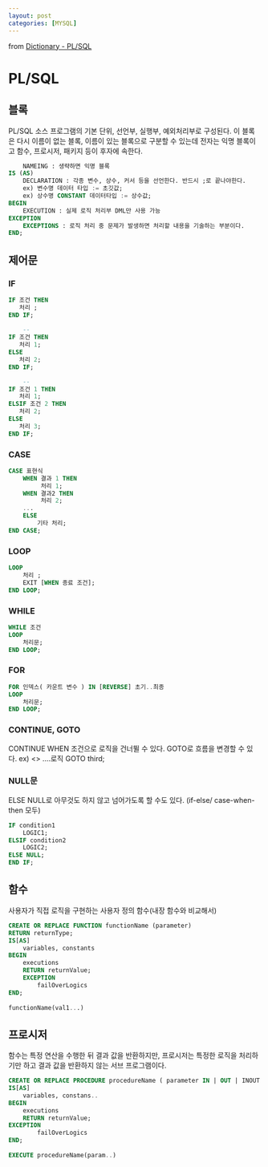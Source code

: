 ```yaml
---
layout: post
categories: [MYSQL]
---
```


from [Dictionary - PL/SQL](https://github.com/newkayak12/Dictionary/blob/master/sql/08.PL_SQL.md)



# PL/SQL

## 블록 
PL/SQL 소스 프로그램의 기본 단위, 선언부, 실행부, 예외처리부로 구성된다. 이 블록은 다시 이름이 없는 블록, 이름이 있는 블록으로 구분할 수 있는데 전자는 익명 블록이고 함수, 프로시저, 패키지 등이 후자에 속한다.

```sql
    NAMEING : 생략하면 익명 블록
IS (AS)
    DECLARATION : 각종 변수, 상수, 커서 등을 선언한다. 반드시 ;로 끝나야한다. 
    ex) 변수명 데이터 타입 := 초깃값;
    ex) 상수명 CONSTANT 데이터타입 := 상수값;
BEGIN
    EXECUTION : 실제 로직 처리부 DML만 사용 가능
EXCEPTION
    EXCEPTIONS : 로직 처리 중 문제가 발생하면 처리할 내용을 기술하는 부분이다.
END;
```

## 제어문
### IF
```sql
IF 조건 THEN
   처리 ;
END IF;
 
    --
IF 조건 THEN
   처리 1;
ELSE
   처리 2; 
END IF;

    --
IF 조건 1 THEN
   처리 1;
ELSIF 조건 2 THEN
   처리 2;
ELSE 
   처리 3; 
END IF;
```

### CASE
```sql
CASE 표현식
    WHEN 결과 1 THEN
         처리 1;
    WHEN 결과2 THEN
         처리 2; 
    ...
    ELSE 
        기타 처리; 
END CASE;
```

### LOOP
```sql
LOOP
    처리 ;
    EXIT [WHEN 종료 조건];
END LOOP;
```

### WHILE
```sql
WHILE 조건
LOOP
    처리문;
END LOOP;
```

### FOR
```sql
FOR 인덱스( 카운트 변수 ) IN [REVERSE] 초기..최종
LOOP
    처리문;
END LOOP;
```

### CONTINUE, GOTO
CONTINUE WHEN 조건으로 로직을 건너뛸 수 있다.
GOTO로 흐름을 변경할 수 있다. 
ex) <<third>>
     ....로직
    GOTO third;

### NULL문
ELSE NULL로 아무것도 하지 않고 넘어가도록 할 수도 있다. (if-else/ case-when-then 모두)
```sql
IF condition1
    LOGIC1;
ELSIF condition2
    LOGIC2;
ELSE NULL;
END IF;
```

## 함수

사용자가 직접 로직을 구현하는 사용자 정의 함수(내장 함수와 비교해서)
```sql
CREATE OR REPLACE FUNCTION functionName (parameter)
RETURN returnType;
IS[AS]
    variables, constants
BEGIN 
    executions
    RETURN returnValue;
    EXCEPTION
        failOverLogics
END;
        
functionName(val1...)
```
## 프로시저
함수는 특정 연산을 수행한 뒤 결과 값을 반환하지만, 프로시저는 특정한 로직을 처리하기만 하고 결과 값을 반환하지 않는 서브 프로그램이다. 
```sql
CREATE OR REPLACE PROCEDURE procedureName ( parameter IN | OUT | INOUT datatype [:= defaultValue], ...)
IS[AS]
    variables, constans..
BEGIN
    executions
    RETURN returnValue;
EXCEPTION
        failOverLogics
END;
    
EXECUTE procedureName(param..)
```
